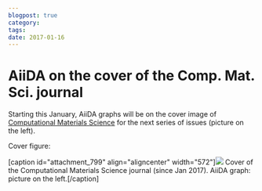 ```yaml
---
blogpost: true
category:
tags:
date: 2017-01-16
---
```


# AiiDA on the cover of the Comp. Mat. Sci. journal

Starting this January, AiiDA graphs will be on the cover image of [Computational Materials Science](https://www.journals.elsevier.com/computational-materials-science) for the next series of issues (picture on the left).

Cover figure:

[caption id="attachment\_799" align="aligncenter" width="572"][![](http://www.aiida.net/wp-content/uploads/2017/01/cover_2017.jpg)](http://www.aiida.net/wp-content/uploads/2017/01/cover_2017.jpg) Cover of the Computational Materials Science journal (since Jan 2017). AiiDA graph: picture on the left.[/caption]
